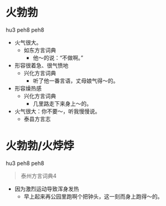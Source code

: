 # 火勃勃
hu3 peh8 peh8
+ 火气很大。
  * 如东方言词典
    - 他～的说：“不做啊。”
+ 形容很着急、很气愤地
  * 兴化方言词典
    - 听了他一番言语，丈母娘气得～的。
+ 形容燥热感
  * 兴化方言词典
    - 几里路走下来身上～的。
+ 火气很大：你不要～，听我慢慢说。
  * 泰县方言志

# 火勃勃/火㶿㶿
hu3 peh8 peh8
> 泰州方言词典4
- 因为激烈运动导致浑身发热
  - 早上起来再公园里跑啊个把钟头，这一刻而身上跑得～的。
